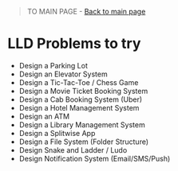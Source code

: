 > TO MAIN PAGE  - [ Back to main page ](README.md)

# LLD Problems to try

- Design a Parking Lot
- Design an Elevator System
- Design a Tic-Tac-Toe / Chess Game
- Design a Movie Ticket Booking System
- Design a Cab Booking System (Uber)
- Design a Hotel Management System
- Design an ATM
- Design a Library Management System
- Design a Splitwise App
- Design a File System (Folder Structure)
- Design Snake and Ladder / Ludo
- Design Notification System (Email/SMS/Push)


